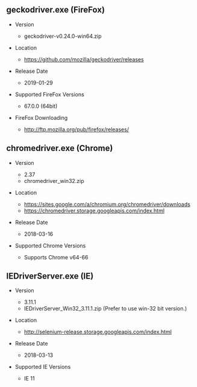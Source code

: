 
geckodriver.exe (FireFox)
-----------------------------------------------
- Version
    * geckodriver-v0.24.0-win64.zip

- Location
    * https://github.com/mozilla/geckodriver/releases

- Release Date
    * 2019-01-29
    
- Supported FireFox Versions
    * 67.0.0 (64bit)
    
- FireFox Downloading
    * http://ftp.mozilla.org/pub/firefox/releases/


chromedriver.exe (Chrome)
-----------------------------------------------
- Version
    * 2.37
    * chromedriver_win32.zip

- Location
    * https://sites.google.com/a/chromium.org/chromedriver/downloads
    * https://chromedriver.storage.googleapis.com/index.html

- Release Date
    * 2018-03-16
    
- Supported Chrome Versions
    * Supports Chrome v64-66


IEDriverServer.exe (IE)
-----------------------------------------------
- Version
    * 3.11.1
    * IEDriverServer_Win32_3.11.1.zip (Prefer to use win-32 bit version.)

- Location
    * http://selenium-release.storage.googleapis.com/index.html

- Release Date
    * 2018-03-13

- Supported IE Versions
    * IE 11






















